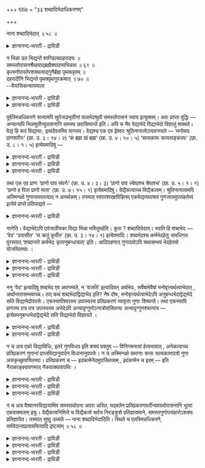 +++
title = "३३ शब्दादिभेदाधिकरणम्"

+++

नाना शब्दादिभेदात् ॥ ५८ ॥  
<details><summary>ज्ञानानन्द-भारती - द्राविडी</summary>

नाना सप्तादिबेदात् ॥ ५८ ॥
</details>

न भिन्ना उत भिद्यन्ते शाण्डिल्यदहरादयः ॥  
समस्तोपासनश्रैष्ठ्याद्ब्रह्मैक्यादप्यभिन्नता ॥ ६९ ॥  
कृत्स्नोपास्तेरशक्यत्वाद्गुणैर्ब्रह्म पृथक्लृतम् ॥  
दहरादीनि भिद्यन्ते पृथक्पृथगुपक्रमात् ॥ ७० ॥  
--वैयासिकन्यायमाला

<details><summary>ज्ञानानन्द-भारती - द्राविडी</summary>

साण्डिल्य वित्यै, तहर वित्यै मुदलियवै वेऱुबडादवैगळा? अल्लदु
वेऱुबट्टवैगळा? ऎल्लाम् सेर्न्ददै उबासिप्पदु सिलाक्कियमागयिरुप्पदालुम्,
पिरह्मम् ऒऩ्ऱागवेयिरुप्पदालुम्, वेऱुबडा तवैगळ् ताऩ्
</details>

<details><summary>ज्ञानानन्द-भारती - द्राविडी</summary>

ऎल्लाम् सेर्न्ददै उबासिप्पदु मुडियाददिऩाल्, कुणङ्गळैक् कॊण्डु पिरह्मम्
तऩित्तऩिप् पडुत्तप्पट्टि रुक्किऱदु। तऩित् तऩियागवे आरम्बिक्कप्
पट्टिरुप्पदाल् तहर वित्तै मुदलियवै वेऱुबट्टवैगळ् ताऩ्।
</details>

पूर्वस्मिन्नधिकरणे सत्यामपि सुतेजःप्रभृतीनां फलभेदश्रुतौ समस्तोपासनं
ज्याय इत्युक्तम्। अतः प्राप्ता बुद्धिः — अन्यान्यपि
भिन्नश्रुतीन्युपासनानि समस्य उपासिष्यन्ते इति। अपि च नैव वेद्याभेदे
विद्याभेदो विज्ञातुं शक्यते। वेद्यं हि रूपं विद्यायाः, द्रव्यदैवतमिव
यागस्य। वेद्यश्च एक एव ईश्वरः श्रुतिनानात्वेऽप्यवगम्यते — ‘मनोमयः
प्राणशरीरः’ (छा. उ. ३। १४। २) ‘कं ब्रह्म खं ब्रह्म’ (छा. उ. ४। १०।
५) ‘सत्यकामः सत्यसङ्कल्पः’ (छा. उ. ८। १। ५) इत्येवमादिषु —

<details><summary>ज्ञानानन्द-भारती - द्राविडी</summary>

(सुरुदियिल् वॆव्वेऱु सागैगळिल् पऱ्पल उबा सऩङ्गळ्
विदिक्कप्पट्टिरुक्किऩ्ऱऩ। ऎल्ला वित्यै कळिलुम् उबास्यमाऩ पिरह्मम् ऒऩ्ऱाऩ
पडियाल् मुऩ् अदिगरण नियायप्पडि ऎल्लाम् सेर्न्दु ऒरे उबासऩम् ऎल्ला
कुणङ्गळैयुम् ऒरे उबासऩत्तिल् सेर्त्तुक् कॊळ्ळ वेण्डुम् ऎऩ्ऱु
पूर्वबक्षम्।
</details>

<details><summary>ज्ञानानन्द-भारती - द्राविडी</summary>

ऎल्ला वित्यैगळिलुमुळ्ळ ऎल्ला कुणङ्गळैयुम् सेर्त्तु ऒरे उबासऩम् सॆय्वदु
सात्यमिल्लाददालुम्, अन्दन्द सागैयिल् सॊल्लप्पट्ट कुणङ्गळुडऩ् कूडिय
उबास्य पिरह्मम् वॆव्वेऱाऩबडियालुम् वित्यै वॆव्वेऱु ताऩ्। मेलुम् वैसुवानर
वित्यैयिल् पोल ऎल्ला वित्यैगळैयुम् सेर्त्तु उबासऩम् सॆय्वदऱ्कु तऩियाग
विदियुमिल्लै ऎऩ्ऱु सित्तान्दम्)।
</details>

<details><summary>ज्ञानानन्द-भारती - द्राविडी</summary>

पूर्वबक्षम्: मुन्दिऩ अदिगरणत्तिल्, सुदेजस् मुदलियवैगळुक्कु पलऩ्गळिल्
पेदम् सॊल्लप्पट्टि रुन्दबोदिलुम्, सेर्न्ददिऩ् उबासऩमे मेलाऩदु ऎऩ्ऱु
सॊल्लप्पट्टदु। अदिलिरुन्दु वॆव्वेऱु सुरुदिग ळिलुळ्ळ मऱ्ऱ उबासऩङ्गळुम्गूड
सेर्त्ते विदिक्कप् पडुगिऩ्ऱऩ। ऎऩ्ऱ ऎण्णम् एऱ्पडुगिऱदु। मेलुम्
उबासिक्कप्पडुम् स्वरूबत्तिल् पेदमिल्लैयाऩाल्, वित्यैयिल् पेदम्
अऱियमुडियादु। यागत्तिऱ्कु तिरवियम् तेवदैबोल, उबासऩत्तिऱ्कु
उबासिक्कप्पडुवदु ताऩे स्वरूबम्? उबासिक्कप्पडवेण्डियवरो, सुरुदिगळिल्
पेदमिरुन्दालुम्, ऒरे ईसुवरऩ्दाऩ् ऎऩ्ऱु “मऩोमयऩ् पिराणसरीरऩ्”
(सान्दोक्यम्।III-१४-२), "सुगम्बिरह्मम्, आगासम्
पिरह्मम्”(सान्दोक्यम्।IV-१०-५), “सत्यगामर् सत्यसङ्गल्बर्"
(सान्दोक्यम्।VIII-१-५), ऎऩ्बदु मुदलियवैगळिल् अऱियप्पडुगिऱार्।
</details>

तथा एक एव प्राणः ‘प्राणो वाव संवर्गः’ (छा. उ. ४। ३। ३) ‘प्राणो वाव
ज्येष्ठश्च श्रेष्ठश्च’ (छा. उ. ५। १। १) ‘प्राणो ह पिता प्राणो माता’
(छा. उ. ७। १५। १) इत्येवमादिषु। वेद्यैकत्वाच्च विद्यैकत्वम्।
श्रुतिनानात्वमपि अस्मिन्पक्षे गुणान्तरपरत्वात् न अनर्थकम्। तस्मात्
स्वपरशाखाविहितम् एकवेद्यव्यपाश्रयं गुणजातमुपसंहर्तव्यं इत्येवं प्राप्ते
प्रतिपाद्यते —

<details><summary>ज्ञानानन्द-भारती - द्राविडी</summary>

अप्पडिये, "पिराणऩ्दाऩ् संवर्क्कम्” (सान्दोक्यम्। IV-३-३), “पिराणऩ्दाऩ्
ज्येष्टरुम्, सिरेष्टरुम्" सान्दोक्म् (V-१\*१), “पिराणऩे पिदा पिराणऩे
मादा" सान्दोक्यम् (VII\*१५\*१) ऎऩ्बदु मुदलाऩदुगळिल् पिराणऩ् ऒरुवऩ्दाऩ्
ऎऩ्ऱु अऱियप्पडुगिऱार्। अऱियप्पडुवदु ऒऩ्ऱायिरुप्पदाल् वित्यैयुम् ऒऩ्ऱु
इन्द पक्षत्तिल् सुरुदिगळ् वेऱुबडुवदुम् वेऱु कुणङ्गळैच् चॊल्वदाल्।
पिरयोजऩमऱ्ऱदल्ल, आगैयाल्, तऩ् सागैयिलुम् मऱ्ऱ सागैगळिलुम् विदिक्कप्पट्ट
ऒरे अऱियवेण्डियदै आसिरयित्तुळ्ळ, कुणसमूहम् सेर्त्तुक् कॊळ्ळ वेण्डियदे
वित्यै पूर्णमायिरुप्पदऱ्काग ऎऩ्ऱु।
</details>

नानेति। वेद्याभेदेऽपि एवंजातीयका विद्या भिन्ना भवितुमर्हति। कुतः ?
शब्दादिभेदात्। भवति हि शब्दभेदः — ‘वेद’ ‘उपासीत’ ‘स क्रतुं कुर्वीत’
(छा. उ. ३। १४। १) इत्येवमादिः। शब्दभेदश्च कर्मभेदहेतुः समधिगतः
पुरस्तात् ‘शब्दान्तरे कर्मभेदः कृतानुबन्धत्वात्’ इति। आदिग्रहणात्
गुणादयोऽपि यथासम्भवं भेदहेतवो योजयितव्याः ।

<details><summary>ज्ञानानन्द-भारती - द्राविडी</summary>

सित्तान्दम्: इव्विदम् वरुम् पोदु पदिल् सॊल्लप्पडुगिऱदु। "वॆव्वेऱु"
ऎऩ्ऱु। अऱियप् पडुवदिल् पेदमिल्लैयाऩालुम्, इदु मादिरियुळ्ळ वित्यैगळ्
वॆव्वेऱाय् इरुप्पदुदाऩ् नियायम्। ऎदिऩाल्? "सप्तम् मुदलाऩदिल्
पेदत्तिऩाल्”
</details>

<details><summary>ज्ञानानन्द-भारती - द्राविडी</summary>

“अऱियवुम्”, “उबासिक्कवुम्” “अवऩ् सिन्दऩै सॆय्यवुम्” ऎऩ्बदु मुदलाऩ
सप्तत्तिल् पेदमिरुक् किऱदे? सप्तत्तिल् पेदमो कर्माविल् पेदत्तिऱ्कु हेदु
ऎऩ्ऱु मुन्दिऩ कर्म काण्डत्तिल् "सप्तम् वेऱाऩाल् कर्माविल् पेदम् अदऩुडऩ्
सम्बन्दप्पट्टिरुप्पदाल्” (जैमिनि।II-२-१) ऎऩ्ऱु अऱियप्पट्टिरुक्किऱदु।
</details>

<details><summary>ज्ञानानन्द-भारती - द्राविडी</summary>

(सूत्रत्तिल्) "मुदलियदु” ऎऩ्बदाल् पेदत् तिऱ्कुक् कारणमायुळ्ळ कुणम्
मुदलियवैगळुम् उसिदम् पोल् सेर्त्तुक्कॊळ्ळप्पडवेण्डियवै,
</details>

ननु ‘वेद’ इत्यादिषु शब्दभेद एव अवगम्यते, न ‘यजति’ इत्यादिवत् अर्थभेदः,
सर्वेषामेवैषां मनोवृत्त्यर्थत्वाभेदात् , अर्थान्तरासम्भवाच्च। तत् कथं
शब्दभेदाद्विद्याभेद इति? नैष दोषः, मनोवृत्त्यर्थत्वाभेदेऽपि
अनुबन्धभेदाद्वेद्यभेदे सति विद्याभेदोपपत्तेः। एकस्यापीश्वरस्य उपास्यस्य
प्रतिप्रकरणं व्यावृत्ता गुणाः शिष्यन्ते। तथा एकस्यापि प्राणस्य तत्र
तत्र उपास्यस्य अभेदेऽपि अन्यादृग्गुणोऽन्यत्रोपासितव्यः
अन्यादृग्गुणश्चान्यत्र — इत्येवमनुबन्धभेदाद्वेद्यभेदे सति विद्याभेदो
विज्ञायते ।

<details><summary>ज्ञानानन्द-भारती - द्राविडी</summary>

“वेद” ऎऩ्बदु मुदलाऩवैगळिल् सप्तत्तिऩ् पेदम् ताऩ् तॆरिगिऱदे तविर। “यजदि”
ऎऩ्बदु मुदलिय वैबोल, अर्त्तत्तिल् पेदम् तॆरियविल्लैये? इवै
ऎल्लावऱ्ऱिऱ्कुमे मऩोविरुत्तियॆऩ्ऱ अर्त्त मुळ्ळ तऩ्मैयिल्
पेदमिल्लाददिऩालुम्, वेऱु अर्त्तम् सम्बविक्काददिऩालुम् अप्पडियिरुक्क,
सप्त पेदत्तिऩाल् वित्या पेदम् ऎप्पडि? ऎऩ्ऱु।
</details>

<details><summary>ज्ञानानन्द-भारती - द्राविडी</summary>

इदु तोषमिल्लै, मऩोविरुत्तियॆऩ्ऱ अर्त्तमुळ्ळ तऩ्मैयिल्
पेदमिल्लैयाऩालुम्गूड, कूडच्चेरुवदिल् उळ्ळ पेदत्तिऩाल् वेत्यत्तिल्
पेदमेऱ्पडुम्बोदु वित्यैक्कुम् पेदम् पॊरुन्दुमाऩ ताल्। उबास्यराऩ ऒरे
ईसुवररुक्के ऒव्वॊरु पिरगरणत्तिलुम् तऩित्तऩि कुणङ्गळ् सॊल्लप्पडु किऩ्ऱऩ।
अप्पडिये ऒऩ्ऱायिरुक्किऱ पिराणऩुक्कुम् अङ्गङ्गु उबासिक्कप्पडुवदिल्
पेदमिल्लैयाऩालुम् ऒरुविद कुणमुळ्ळवराग ओरिडत्तिल् उबासिक्कप्पड वेण्डुम्,
वेऱु कुणमुळ्ळवराग वेऱिडत्तिल् ऎऩ्ऱु। इव्विदमाग कूड सेरुवदिल् पेदत्तिऩाल्
वेत्यत्तिल् पेदम् एऱ्पडुम् पोदु वित्यैयिलुम् पेदम् अऱियप्पडुगिऱदु।
</details>

न च अत्र एको विद्याविधिः, इतरे गुणविधय इति शक्यं वक्तुम् — विनिगमनायां
हेत्वभावात् , अनेकत्वाच्च प्रतिप्रकरणं गुणानां प्राप्तविद्यानुवादेन
विधानानुपपत्तेः। न च अस्मिन्पक्षे समानाः सन्तः सत्यकामादयो गुणा
असकृच्छ्रावयितव्याः। प्रतिप्रकरणं च — इदंकामेनेदमुपासितव्यम् , इदंकामेन
च इदम् — इति नैराकाङ्क्ष्यावगमात् नैकवाक्यतापत्तिः ।

<details><summary>ज्ञानानन्द-भारती - द्राविडी</summary>

मेलुम् ऒऩ्ऱु वित्यैयै विदिक्किऱदु। मऱ्ऱवै कुणङ्गळै विदिप्पवै, ऎऩ्ऱुम्
सॊल्ल मुडियादु। अव्विदम् तीर्माऩिक्क कारणमिल्लाददिऩाल् ऒव्वॊरु
पिरगरणत्तिलुम् कुणङ्गळ् पलविदमाय् इरुप्पदाल् एऱ्कऩवेयुळ्ळ वित्यैयै
अऩुवदित्तु कुणत्तै विदिक्किऱदॆऩ्बदु पॊरुन्दादिऩाल्।
</details>

<details><summary>ज्ञानानन्द-भारती - द्राविडी</summary>

मेलुम्, इन्द पक्षत्तिल् समाऩमायिरुक्किऱ सत्य कामत्तऩ्मै मुदलिय कुणङ्गळ्
पलदडवै सॊल्ल वेण्डियदिल्लै।
</details>

<details><summary>ज्ञानानन्द-भारती - द्राविडी</summary>

मेलुम्, ऒव्वॊरु पिरगरणत्तिलुम् इदिल् आसैयुळ्ळवऩ् इदै उबासिक्कवेण्डुम्।
इदिल् आसैयुळ्ळवऩ् इदै ऎऩ्ऱु, ऒऩ्ऱुक्कॊऩ्ऱु अबेक्षैयिल्लैयॆऩ्ऱु
तॆरिवदऩालुम् ऒरे वाक्कियमॆऩ्बदु एऱ्पडादु।
</details>

न च अत्र वैश्वानरविद्यायामिव समस्तचोदना अपरा अस्ति, यद्बलेन
प्रतिप्रकरणवर्तीन्यवयवोपासनानि भूत्वा एकवाक्यताम् इयुः।
वेद्यैकत्वनिमित्ते च विद्यैकत्वे सर्वत्र निरङ्कुशे प्रतिज्ञायमाने,
समस्तगुणोपसंहारोऽशक्यः प्रतिज्ञायेत। तस्मात् सुष्ठु उच्यते — नाना
शब्दादिभेदादिति। स्थिते च एतस्मिन्नधिकरणे, सर्ववेदान्तप्रत्ययमित्यादि
द्रष्टव्यम् ॥ ५८ ॥

<details><summary>ज्ञानानन्द-भारती - द्राविडी</summary>

मेलुम्, इङ्गे वैसुवानर वित्यैयिल् इरुप्पदु पोल सेर्न्ददऱ्कु वेऱु
विदियुम् इल्लै। अदिरुन्दाल् अन्द पलत्तैक्कॊण्डु ऒव्वॊरु पिरगरणत्तिलुम्
इरुक्किऱवैगळ् अवयवङ्गळिऩ् उबासऩङ्गळाग एऱ्पट्टु ऒरे वाक्कियमायिरुक्कुम्
तऩ्मैयै अडैयुम्।
</details>

<details><summary>ज्ञानानन्द-भारती - द्राविडी</summary>

अऱियप्पडवेण्डियदु ऒऩ्ऱुयिरुक्कुम् कारणत् तिऩाल् वित्यैक्कु
ऒऩ्ऱागवेयिरुक्कुम् तऩ्मै, ऎङ्गुम् तडैयऩ्ऩियिल् सॊल्लप्पडुमेयाऩाल्,
सात्ति यमेयिल्लाद ऎल्ला कुणङ्गळुडैय उबसम्हारम् सॊल्लप्पट्टदाग आगुम्।
</details>

<details><summary>ज्ञानानन्द-भारती - द्राविडी</summary>

आगैयाल् “वॆव्वेऱु सप्तम् मुदलियदिल् पेदमिरुप्पदाल्" ऎऩ्ऱु सरियाय्त्ताऩ्
सॊल्लप् पडुगिऱदु।
</details>

<details><summary>ज्ञानानन्द-भारती - द्राविडी</summary>

इन्द अदिगरणम् इप्पडि सित्तमायिरुक्कैयिल्, ‘ऎल्ला वेदान्दङ्गळिऩ्
पिरत्ययमुम् ऎऩ्बदु मुदलियदु' (सूत्रम्।III-३-१) अऱियप्पडवेण्डुम्। इदै
अत्तुडऩ् सेर्त्तुक्कॊळ्ळ वेण्डुम्।
</details>

